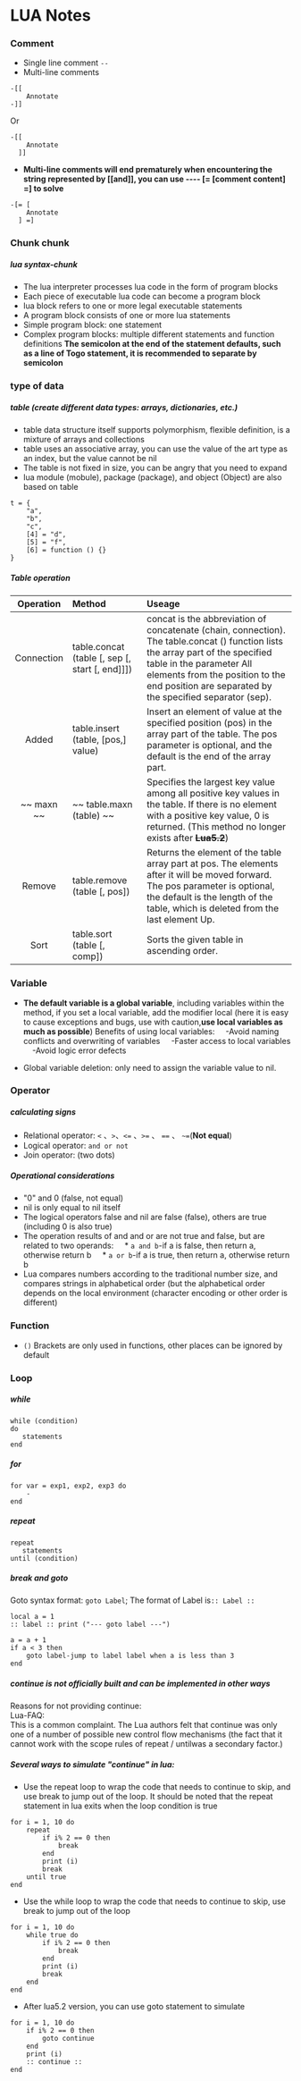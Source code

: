 # LUA Notes

### Comment

* Single line comment
```--```
* Multi-line comments
```
-[[
    Annotate
-]]
```
Or
```
-[[
    Annotate
  ]]
```
* **Multi-line comments will end prematurely when encountering the string represented by [[and]], you can use ---- [= [comment content] =] to solve**
```
-[= [
    Annotate
  ] =]
```





### Chunk chunk

##### lua syntax-chunk
* The lua interpreter processes lua code in the form of program blocks
* Each piece of executable lua code can become a program block
* lua block refers to one or more legal executable statements
* A program block consists of one or more lua statements
* Simple program block: one statement
* Complex program blocks: multiple different statements and function definitions
**The semicolon at the end of the statement defaults, such as a line of Togo statement, it is recommended to separate by semicolon**





### type of data

##### table (create different data types: arrays, dictionaries, etc.)
* table data structure itself supports polymorphism, flexible definition, is a mixture of arrays and collections
* table uses an associative array, you can use the value of the art type as an index, but the value cannot be nil
* The table is not fixed in size, you can be angry that you need to expand
* lua module (mobule), package (package), and object (Object) are also based on table

```
t = {
    "a",
    "b",
    "c",
    [4] = "d",
    [5] = "f",
    [6] = function () {}
}
```

##### Table operation

| Operation | Method | Useage |  
| :----: | :---- | :----------- |  
| Connection | table.concat (table [, sep [, start [, end]]]) | concat is the abbreviation of concatenate (chain, connection). The table.concat () function lists the array part of the specified table in the parameter All elements from the position to the end position are separated by the specified separator (sep). |  
| Added | table.insert (table, [pos,] value) | Insert an element of value at the specified position (pos) in the array part of the table. The pos parameter is optional, and the default is the end of the array part. |  
| ~~ maxn ~~ | ~~ table.maxn (table) ~~ | Specifies the largest key value among all positive key values ​​in the table. If there is no element with a positive key value, 0 is returned. (This method no longer exists after ~~**Lua5.2**~~) |  
| Remove | table.remove (table [, pos]) | Returns the element of the table array part at pos. The elements after it will be moved forward. The pos parameter is optional, the default is the length of the table, which is deleted from the last element Up. |  
| Sort | table.sort (table [, comp]) | Sorts the given table in ascending order. |  





### Variable

* **The default variable is a global variable**, including variables within the method, if you set a local variable, add the modifier local (here it is easy to cause exceptions and bugs, use with caution,**use local variables as much as possible**) Benefits of using local variables:
    -Avoid naming conflicts and overwriting of variables
    -Faster access to local variables
    -Avoid logic error defects

* Global variable deletion: only need to assign the variable value to nil.





### Operator

##### calculating signs
* Relational operator: ```<``` 、```>```、```<=``` 、```>=``` 、 ```==``` 、 ```~=```(**Not equal**)
* Logical operator: ```and or not```
* Join operator: (two dots)

##### Operational considerations
* "0" and 0 (false, not equal)
* nil is only equal to nil itself
* The logical operators false and nil are false (false), others are true (including 0 is also true)
* The operation results of and and or are not true and false, but are related to two operands:
    * ```a and b```-if a is false, then return a, otherwise return b
    * ```a or b```-if a is true, then return a, otherwise return b
* Lua compares numbers according to the traditional number size, and compares strings in alphabetical order (but the alphabetical order depends on the local environment (character encoding or other order is different)





### Function

* ```()``` Brackets are only used in functions, other places can be ignored by default





### Loop

##### while
```
while (condition)
do
   statements
end
```

##### for
```
for var = exp1, exp2, exp3 do
    -
end
```

##### repeat
```
repeat
   statements
until (condition)
```

##### break and goto

Goto syntax format: ```goto Label```; The format of Label is``` :: Label :: ```
```
local a = 1
:: label :: print ("--- goto label ---")

a = a + 1
if a < 3 then
    goto label-jump to label label when a is less than 3
end

```

##### continue is not officially built and can be implemented in other ways

Reasons for not providing continue:    
Lua-FAQ:  
This is a common complaint. The Lua authors felt that continue was only one of a number of possible new control flow mechanisms (the fact that it cannot work with the scope rules of repeat / untilwas a secondary factor.)  

##### Several ways to simulate "continue" in lua:

* Use the repeat loop to wrap the code that needs to continue to skip, and use break to jump out of the loop. It should be noted that the repeat statement in lua exits when the loop condition is true
```
for i = 1, 10 do
    repeat
        if i% 2 == 0 then
            break
        end
        print (i)
        break
    until true
end
```

* Use the while loop to wrap the code that needs to continue to skip, use break to jump out of the loop
```
for i = 1, 10 do
    while true do
        if i% 2 == 0 then
            break
        end
        print (i)
        break
    end
end
```

* After lua5.2 version, you can use goto statement to simulate
```
for i = 1, 10 do
    if i% 2 == 0 then
        goto continue
    end
    print (i)
    :: continue ::
end
```